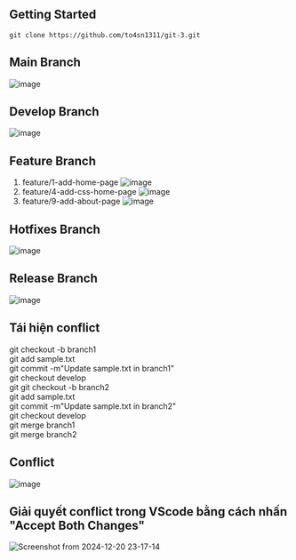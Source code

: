 ## Getting Started
`git clone https://github.com/to4sn1311/git-3.git`

## Main Branch
![image](https://github.com/user-attachments/assets/8a978d1f-88b1-492a-aaee-1ebfd3eccf92)

## Develop Branch
![image](https://github.com/user-attachments/assets/de588b05-83c9-47b7-837b-ee6a7f84b524)

## Feature Branch
1. feature/1-add-home-page
   ![image](https://github.com/user-attachments/assets/a288d813-6549-4926-beae-f4a9ff94d5f7)
2. feature/4-add-css-home-page
   ![image](https://github.com/user-attachments/assets/56aa9e91-38f2-4a98-944d-eb4e488d59e7)
3. feature/9-add-about-page
   ![image](https://github.com/user-attachments/assets/9c2a62d0-cb87-4693-b3f5-20765a606e50)

## Hotfixes Branch
![image](https://github.com/user-attachments/assets/d1a73b29-8dd8-466c-9d9b-509778a9d5d3)

## Release Branch
![image](https://github.com/user-attachments/assets/29b91340-7880-4bbe-be16-4402cfe35338)


## Tái hiện conflict
git checkout -b branch1 </br>
git add sample.txt</br>
git commit -m"Update sample.txt in branch1"</br>
git checkout develop</br>
git git checkout -b branch2</br>
git add sample.txt</br>
git commit -m"Update sample.txt in branch2"</br>
git checkout develop </br>
git merge branch1</br>
git merge branch2</br>
## Conflict
![image](https://github.com/user-attachments/assets/600cd107-e3bd-44c4-a17f-ec8265cef680)

## Giải quyết conflict trong VScode bằng cách nhấn "Accept Both Changes"
![Screenshot from 2024-12-20 23-17-14](https://github.com/user-attachments/assets/98138c7c-89c8-4de9-8eaa-990d84f15d7d)
